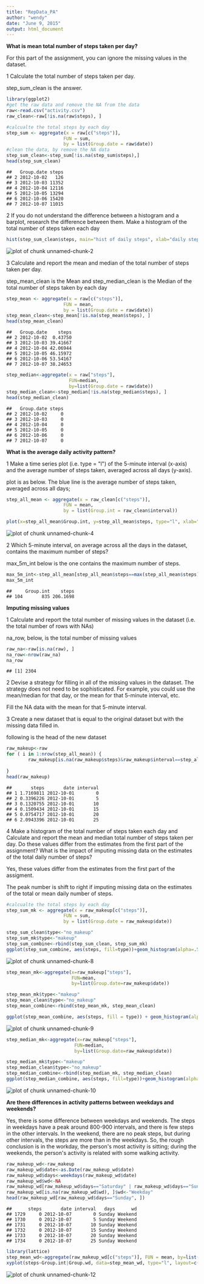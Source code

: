 ```yaml
---
title: "RepData_PA"
author: "wendy"
date: "June 9, 2015"
output: html_document
---
```


**What is mean total number of steps taken per day?**

For this part of the assignment, you can ignore the missing values in the dataset.

1 Calculate the total number of steps taken per day. 

step_sum_clean is the answer. 


```r
library(ggplot2)
#get the raw data and remove the NA from the data
raw<-read.csv("activity.csv")
raw_clean<-raw[!is.na(raw$steps), ]

#calcualte the total steps by each day
step_sum <- aggregate(x = raw[c("steps")],
                     FUN = sum,
                     by = list(Group.date = raw$date))
#clean the data, by remove the NA data
step_sum_clean<-step_sum[!is.na(step_sum$steps),]
head(step_sum_clean)
```

```
##   Group.date steps
## 2 2012-10-02   126
## 3 2012-10-03 11352
## 4 2012-10-04 12116
## 5 2012-10-05 13294
## 6 2012-10-06 15420
## 7 2012-10-07 11015
```

2 If you do not understand the difference between a histogram and a barplot, research the difference between them. Make a histogram of the total number of steps taken each day


```r
hist(step_sum_clean$steps, main="hist of daily steps", xlab="daily steps")
```

![plot of chunk unnamed-chunk-2](figure/unnamed-chunk-2-1.png) 

3 Calculate and report the mean and median of the total number of steps taken per day. 

step_mean_clean is the Mean and step_median_clean is the Median of the total number of steps taken by each day


```r
step_mean <- aggregate(x = raw[c("steps")],
                     FUN = mean,
                     by = list(Group.date = raw$date))
step_mean_clean<-step_mean[!is.na(step_mean$steps), ]
head(step_mean_clean)
```

```
##   Group.date    steps
## 2 2012-10-02  0.43750
## 3 2012-10-03 39.41667
## 4 2012-10-04 42.06944
## 5 2012-10-05 46.15972
## 6 2012-10-06 53.54167
## 7 2012-10-07 38.24653
```

```r
step_median<-aggregate(x = raw["steps"], 
                       FUN=median,
                       by=list(Group.date = raw$date))
step_median_clean<-step_median[!is.na(step_median$steps), ]
head(step_median_clean)
```

```
##   Group.date steps
## 2 2012-10-02     0
## 3 2012-10-03     0
## 4 2012-10-04     0
## 5 2012-10-05     0
## 6 2012-10-06     0
## 7 2012-10-07     0
```

**What is the average daily activity pattern?**

1 Make a time series plot (i.e. type = "l") of the 5-minute interval (x-axis) and the average number of steps taken, averaged across all days (y-axis). 

plot is as below. The blue line is the average number of steps taken, averaged across all days; 

```r
step_all_mean <- aggregate(x = raw_clean[c("steps")],
                     FUN = mean,
                     by = list(Group.int = raw_clean$interval))

plot(x=step_all_mean$Group.int, y=step_all_mean$steps, type="l", xlab="interval", ylab="mean steps over all days", col="blue")
```

![plot of chunk unnamed-chunk-4](figure/unnamed-chunk-4-1.png) 

2 Which 5-minute interval, on average across all the days in the dataset, contains the maximum number of steps?

max_5m_int below is the one contains the maximum number of steps. 

```r
max_5m_int<-step_all_mean[step_all_mean$steps==max(step_all_mean$steps), ]
max_5m_int
```

```
##     Group.int    steps
## 104       835 206.1698
```


**Imputing missing values**

1 Calculate and report the total number of missing values in the dataset (i.e. the total number of rows with NAs)

na_row, below, is the total number of missing values

```r
raw_na<-raw[is.na(raw), ]
na_row<-nrow(raw_na)
na_row
```

```
## [1] 2304
```

2 Devise a strategy for filling in all of the missing values in the dataset. The strategy does not need to be sophisticated. For example, you could use the mean/median for that day, or the mean for that 5-minute interval, etc.

Fill the NA data with the mean for that 5-minute interval.

3 Create a new dataset that is equal to the original dataset but with the missing data filled in.

following is the head of the new dataset


```r
raw_makeup<-raw
for ( i in 1:nrow(step_all_mean)) {
        raw_makeup[is.na(raw_makeup$steps)&raw_makeup$interval==step_all_mean[i, ]$Group.int, "steps"]=step_all_mean[i, ]$steps
  
}
head(raw_makeup)
```

```
##       steps       date interval
## 1 1.7169811 2012-10-01        0
## 2 0.3396226 2012-10-01        5
## 3 0.1320755 2012-10-01       10
## 4 0.1509434 2012-10-01       15
## 5 0.0754717 2012-10-01       20
## 6 2.0943396 2012-10-01       25
```


4 Make a histogram of the total number of steps taken each day and Calculate and report the mean and median total number of steps taken per day. Do these values differ from the estimates from the first part of the assignment? What is the impact of imputing missing data on the estimates of the total daily number of steps?

Yes, these values differ from the estimates from the first part of the assigment. 

The peak number is shift to right if imputing missing data on the estimates of the total or mean daily number of steps. 


```r
#calcualte the total steps by each day
step_sum_mk <- aggregate(x = raw_makeup[c("steps")],
                     FUN = sum,
                     by = list(Group.date = raw_makeup$date))

step_sum_clean$type<-"no_makeup"
step_sum_mk$type<-"makeup"
step_sum_combine<-rbind(step_sum_clean, step_sum_mk)
ggplot(step_sum_combine, aes(steps, fill=type))+geom_histogram(alpha=.5, aes(y=..density..),  position="identity")+ggtitle("histogram of total number of steps by each day")
```

![plot of chunk unnamed-chunk-8](figure/unnamed-chunk-8-1.png) 



```r
step_mean_mk<-aggregate(x=raw_makeup["steps"], 
                        FUN=mean,
                        by=list(Group.date=raw_makeup$date))

step_mean_mk$type<-"makeup"
step_mean_clean$type<-"no_makeup"
step_mean_combine<-rbind(step_mean_mk, step_mean_clean)

ggplot(step_mean_combine, aes(steps, fill = type)) + geom_histogram(alpha = 0.5, aes(y = ..density..), position = 'identity')+ggtitle("histogram of mean number of steps by each day")
```

![plot of chunk unnamed-chunk-9](figure/unnamed-chunk-9-1.png) 


```r
step_median_mk<-aggregate(x=raw_makeup["steps"], 
                         FUN=median,
                         by=list(Group.date=raw_makeup$date))

step_median_mk$type<-"makeup"
step_median_clean$type<-"no_makeup"
step_median_combine<-rbind(step_median_mk, step_median_clean)
ggplot(step_median_combine, aes(steps, fill=type))+geom_histogram(alpha=.5, aes(y=..density..), position="identity")+ggtitle("histogram of median number of steps by each day")
```

![plot of chunk unnamed-chunk-10](figure/unnamed-chunk-10-1.png) 

**Are there differences in activity patterns between weekdays and weekends?**

Yes, there is some difference between weekdays and weekends. The steps in weekdays have a peak around 800-900 intervals, and there is few steps in the other intervals. In the weekend, there are no peak steps, but during other intervals, the steps are more than in the weekdays. So, the rough conclusion is in the workday, the person's most activity is sitting; during the weekends, the person's activity is related with some walking activity. 


```r
raw_makeup_wd<-raw_makeup
raw_makeup_wd$date<-as.Date(raw_makeup_wd$date)
raw_makeup_wd$days<-weekdays(raw_makeup_wd$date)
raw_makeup_wd$wd<-NA
raw_makeup_wd[raw_makeup_wd$days=="Saturday" | raw_makeup_wd$days=="Sunday", ]$wd<-"Weekend"
raw_makeup_wd[is.na(raw_makeup_wd$wd), ]$wd<-"Weekday"
head(raw_makeup_wd[raw_makeup_wd$days=="Sunday", ])
```

```
##      steps       date interval   days      wd
## 1729     0 2012-10-07        0 Sunday Weekend
## 1730     0 2012-10-07        5 Sunday Weekend
## 1731     0 2012-10-07       10 Sunday Weekend
## 1732     0 2012-10-07       15 Sunday Weekend
## 1733     0 2012-10-07       20 Sunday Weekend
## 1734     0 2012-10-07       25 Sunday Weekend
```


```r
library(lattice)
step_mean_wd<-aggregate(raw_makeup_wd[c("steps")], FUN = mean, by=list(Group.int=raw_makeup_wd$interval, Group.wd=raw_makeup_wd$wd))
xyplot(steps~Group.int|Group.wd, data=step_mean_wd, type="l", layout=c(1, 2), ylab="Number of steps", xlab="Interval")
```

![plot of chunk unnamed-chunk-12](figure/unnamed-chunk-12-1.png) 
